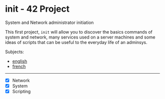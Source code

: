 # init - 42 Project

System and Network administrator initiation

This first project, `init` will allow you to discover the basics commands of system and network, many services used on a server machines and some ideas of scripts that can be useful to the everyday life of an adminsys.

Subjects: 
* [english](00_Subject/init.en.pdf)
* [french](00_Subject/init.fr.pdf)
----
- [x] Network
- [x] System
- [x] Scripting
